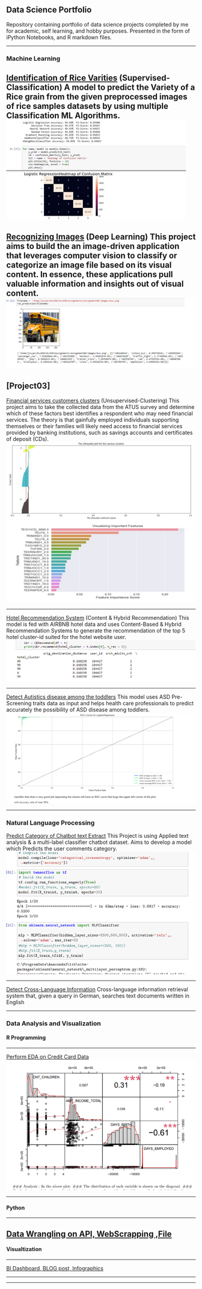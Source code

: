 ## Data Science Portfolio
Repository containing portfolio of data science projects completed by me for academic, self learning, and hobby purposes. Presented in the form of iPython Notebooks, and R markdown files.

---

### Machine Learning 

[Identification of Rice Varities](https://github.com/PrashantRaghuwanshi90/Data_Science_Portfolio/blob/4110a9c2b3b71c0a27b881f2209edccb73f7e586/Identification%20of%20Rice%20Varities/IdentificationOfriceVarities_Classification_Notebook_Prashant_Raghuwanshi.ipynb)
(Supervised-Classification)
A model to predict the Variety of a Rice grain from the given preprocessed images of rice samples datasets by using multiple Classification ML Algorithms.
<br><img src="images/classification_problem.jpg?raw=true"/>
---
[Recognizing Images](https://github.com/PrashantRaghuwanshi90/Data_Science_Portfolio/blob/6a39cdf3c8c782b693fd454f19eeda982c6341c7/Financial%20Services%20Marketing%20Clusters/financial_services_marketing_clusters_notebook.ipynb)
(Deep Learning)
This project aims to build the an image-driven application that leverages computer vision to classify or categorize an image file based on its visual content. 
In essence, these applications pull valuable information and insights out of visual content.
<img src="images/busimage.png?raw=true"/>
-----
[Project03]
----
[Financial services customers clusters](https://github.com/PrashantRaghuwanshi90/Data_Science_Portfolio/blob/6a39cdf3c8c782b693fd454f19eeda982c6341c7/Financial%20Services%20Marketing%20Clusters/financial_services_marketing_clusters_notebook.ipynb)
(Unsupervised-Clustering)
This project aims to take the collected data from the ATUS survey and determine which of these factors best identifies a respondent who may need financial services. The theory is that gainfully employed individuals supporting themselves or their families will likely need access to financial services provided by banking institutions, such as savings accounts and certificates of deposit (CDs).
<br><img src="images/Unsupervise_clustring.png?raw=true"/>

---
[Hotel Recommendation System](https://github.com/PrashantRaghuwanshi90/Data_Science_Portfolio/blob/f0e4efd7e085e5846c6bc30e8aa2181222856cc3/Hotel%20Recommendation%20System/Hotel_Recommendation_System.ipynb)
(Content & Hybrid Recommendation)
This model is fed with AIRBNB hotel data and uses Content-Based & Hybrid Recommendation Systems to generate the recommendation of the top 5 hotel cluster-id suited for the hotel website user.
<br><img src="images/content_rec.png?raw=true"/>

----
[Detect Autistics disease among the toddlers](https://github.com/PrashantRaghuwanshi90/Data_Science_Portfolio/blob/7e491a84f3e05479cf95cbe72a5d5eb9fb8ea566/Detect%20Autistics%20disease%20among%20the%20toddlers/Detect%20Autistics%20disease%20among%20the%20toddlers_Project_Code%20.ipynb)
This model uses ASD Pre-Screening traits data as input and helps health care professionals to predict accurately the possibility of ASD disease among toddlers.
<br><img src="images/toddler_ruc.png?raw=true"/>

---

### Natural Language Processing

[Predict Category of Chatbot text Extract](https://github.com/PrashantRaghuwanshi90/Data_Science_Portfolio/blob/f05e187de9e761cbf4baa4bec23643f78a8b17cf/Predict%20Chatbot%20text%20Category/Predict%20Chatbot%20text%20Category_Jupyter_code.ipynb)
This Project is using Applied text analysis & a multi-label classifier chatbot dataset. Aims to develop a model which Predicts the user comments category.
<br><img src="images/nlp_proj1.png?raw=true"/>

---
[Detect Cross-Language Information](https://github.com/PrashantRaghuwanshi90/Data_Science_Portfolio/blob/6115e3086d503bab2894aafee9109c2061d84b50/Detect%20Cross%20Language%20Information/Detect%20Cross%20Language%20Information.ipynb)
Cross-language information retrieval system that, given a query in German, searches text documents written in English

---
### Data Analysis and Visualization

#### R Programming
---
[Perform EDA on Credit Card Data](https://github.com/PrashantRaghuwanshi90/Data_Science_Portfolio/blob/ac754a24e6fa50b495960ddbbfa557f8391a03d8/Data%20Analysis%20and%20Visualisation/R_Programming/Perform%20EDA%20on%20Credit%20Card%20Data.Rmd)
<br><img src="images/eda_r1.png?raw=true"/>

---

#### Python
---
[Data Wrangling on API, WebScrapping ,File](https://github.com/PrashantRaghuwanshi90/Data_Science_Portfolio/blob/07beda166f43972373bd3ed7af78a743b7528140/Data%20Analysis%20and%20Visualisation/Python/DataWrangling_withpython_API_WEBSCRAPING_FILE.ipynb)
---
#### Visualtization
---
[BI Dashboard, BLOG post, Infographics](https://github.com/PrashantRaghuwanshi90/Data_Science_Portfolio/blob/907f25bd2f51043cac8c6bb35178544167f34b4f/Data%20Analysis%20and%20Visualisation/Visualization/Airline_BlogPost.pdf)

---




---

